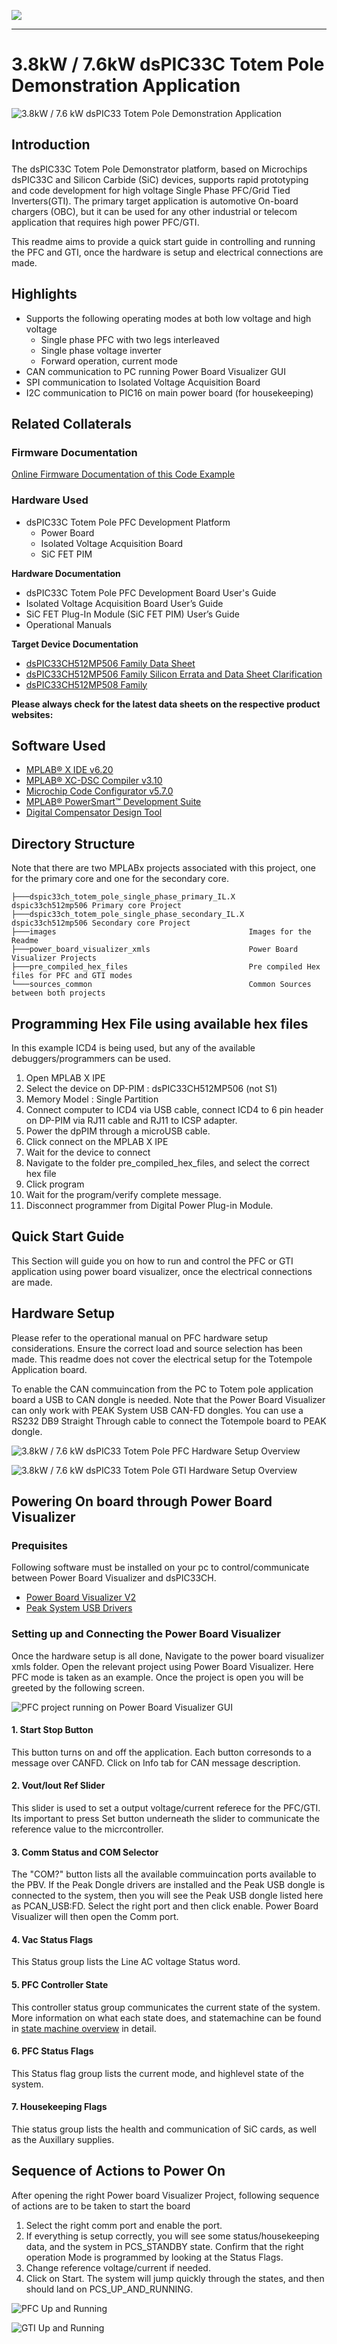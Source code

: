 ![](images/microchip.png)

---
# 3.8kW / 7.6kW dsPIC33C Totem Pole Demonstration Application

![3.8kW / 7.6 kW dsPIC33 Totem Pole Demonstration Application](images/dsPIC33C_TP_DA_s.png "3.8kW / 7.6 kW dsPIC33 Totem Pole Demonstration Application")


## Introduction

The dsPIC33C Totem Pole Demonstrator platform, based on Microchips dsPIC33C and Silicon Carbide (SiC) devices, supports rapid prototyping and code development for high voltage Single Phase PFC/Grid Tied Inverters(GTI). The primary target application is automotive On-board chargers (OBC), but it can be used for any other industrial or telecom application that requires high power PFC/GTI.  

This readme aims to provide a quick start guide in controlling and running the PFC and GTI, once the hardware is setup and electrical connections are made. 

## Highlights

- Supports the following operating modes at both low voltage and high voltage 
  - Single phase PFC with two legs interleaved
  - Single phase voltage inverter
  - Forward operation, current mode
- CAN communication to PC running Power Board Visualizer GUI
- SPI communication to Isolated Voltage Acquisition Board
- I2C communication to PIC16 on main power board (for housekeeping)

## Related Collaterals

### Firmware Documentation

[Online Firmware Documentation of this Code Example](https://microchip-pic-avr-examples.github.io/dspic33ch-power-totem-pole-demonstration-application-single-phase/)


### Hardware Used

- dsPIC33C Totem Pole PFC Development Platform
  - Power Board
  - Isolated Voltage Acquisition Board
  - SiC FET PIM
  
**Hardware Documentation**

- dsPIC33C Totem Pole PFC Development Board User's Guide
- Isolated Voltage Acquisition Board User’s Guide
- SiC FET Plug-In Module (SiC FET PIM) User’s Guide
- Operational Manuals

**Target Device Documentation**

- [dsPIC33CH512MP506 Family Data Sheet](https://www.microchip.com/en-us/product/dsPIC33CH512MP506)
- [dsPIC33CH512MP506 Family Silicon Errata and Data Sheet Clarification](https://ww1.microchip.com/downloads/en/DeviceDoc/dsPIC33CH512MP508-Family-Silicon-Errata-and-Data-Sheet-Clarification-DS80000805K.pdf)
- [dsPIC33CH512MP508 Family](https://www.microchip.com/dsPIC33CH512MP508)

**Please always check for the latest data sheets on the respective product websites:**

## Software Used

- [MPLAB&reg; X IDE v6.20](https://www.microchip.com/mplabx-ide-windows-installer)
- [MPLAB&reg; XC-DSC Compiler v3.10](https://www.microchip.com/en-us/tools-resources/archives/mplab-ecosystem)
- [Microchip Code Configurator v5.7.0](https://www.microchip.com/mplab/mplab-code-configurator)
- [MPLAB® PowerSmart™ Development Suite](https://www.microchip.com/en-us/solutions/power-management-and-conversion/intelligent-power/mplab-powersmart-development-suite)
- [Digital Compensator Design Tool](https://www.microchip.com/developmenttools/ProductDetails/DCDT)



## Directory Structure

Note that there are two MPLABx projects associated with this project, one for the primary core and one for the secondary core.

```
├───dspic33ch_totem_pole_single_phase_primary_IL.X      dspic33ch512mp506 Primary core Project
├───dspic33ch_totem_pole_single_phase_secondary_IL.X    dspic33ch512mp506 Secondary core Project
├───images                                           Images for the Readme
├───power_board_visualizer_xmls                      Power Board Visualizer Projects
├───pre_compiled_hex_files                           Pre compiled Hex files for PFC and GTI modes
└───sources_common                                   Common Sources between both projects
```
  
  

## Programming Hex File using available hex files

In this example ICD4 is being used, but any of the available debuggers/programmers can be used.

1. Open MPLAB X IPE
2. Select the device on DP-PIM : dsPIC33CH512MP506 (not S1)
3. Memory Model : Single Partition
4. Connect computer to ICD4 via USB cable, connect ICD4 to 6 pin header on DP-PIM via RJ11 cable and RJ11 to ICSP adapter.
5. Power the dpPIM through a microUSB cable. 
6. Click connect on the MPLAB X IPE
7. Wait for the device to connect
8. Navigate to the folder pre_compiled_hex_files, and select the correct hex file
9. Click program
10. Wait for the program/verify complete message. 
11. Disconnect programmer from Digital Power Plug-in Module.    
  

## Quick Start Guide 

This Section will guide you on how to run and control the PFC or GTI application using power board visualizer, once the electrical connections are made.

## Hardware Setup

Please refer to the operational manual on PFC hardware setup considerations. Ensure the correct load and source selection has been made. This readme does not cover the electrical setup for the Totempole Application board.

To enable the CAN commuincation from the PC to Totem pole application board a USB to CAN dongle is needed. Note that the Power Board Visualizer can only work with PEAK System USB CAN-FD dongles. You can use a RS232 DB9 Straight Through cable to connect the Totempole board to PEAK dongle.


![3.8kW / 7.6 kW dsPIC33 Totem Pole PFC Hardware Setup Overview](images/pfc-setup.png "3.8kW / 7.6 kW dsPIC33 Totem Pole PFC Hardware Setup Overview")


![3.8kW / 7.6 kW dsPIC33 Totem Pole GTI Hardware Setup Overview](images/inverter-setup.png "3.8kW / 7.6 kW dsPIC33 Totem Pole GTI Hardware Setup Overview")




## Powering On board through Power Board Visualizer

### Prequisites
Following software must be installed on your pc to control/communicate between Power Board Visualizer and dsPIC33CH. 

- [Power Board Visualizer V2](https://www.microchip.com/en-us/software-library/power_board_visualizer)
- [Peak System USB Drivers](https://www.peak-system.com/Drivers.523.0.html?&L=1&gad_source=1&gclid=EAIaIQobChMI45n6jYW1hQMVgBatBh3uEgOhEAAYASAAEgJEm_D_BwE)

### Setting up and Connecting the Power Board Visualizer

Once the hardware setup is all done, Navigate to the power board visualizer xmls folder. Open the relevant project using Power Board Visualizer. Here PFC mode is taken as an example. Once the project is open you will be greeted by the following screen.  


![![PFC project running on Power Board Visualizer GUI ](images/pbv_open_s.png "PFC project running on Power Board Visualizer GUI ")](images/pbv_open_s.png)

#### 1. Start Stop Button   
This button turns on and off the application. Each button corresonds to a message over CANFD. Click on Info tab for CAN message description.

#### 2. Vout/Iout Ref Slider
This slider is used to set a output voltage/current referece for the PFC/GTI. Its important to press Set button underneath the slider to communicate the reference value to the micrcontroller. 

#### 3. Comm Status and COM Selector

The "COM?" button lists all the available commuincation ports available to the PBV. If the Peak Dongle drivers are installed and the Peak USB dongle is connected to the system, then you will see the Peak USB dongle listed here as PCAN_USB:FD. Select the right port and then click enable. Power Board Visualizer will then open the Comm port.

#### 4. Vac Status Flags

This Status group lists the Line AC voltage Status word. 

#### 5. PFC Controller State

This controller status group communicates the current state of the system. More information on what each state does, and statemachine can be found in [state machine overview](#state-machine-overview) in detail. 

#### 6. PFC Status Flags

This Status flag group lists the current mode, and highlevel state of the system. 

#### 7. Housekeeping Flags  

Thie status group lists the health and communication of SiC cards, as well as the Auxillary supplies.  



## Sequence of Actions to Power On

After opening the right Power board Visualizer Project, following sequence of actions are to be taken to start the board

1. Select the right comm port and enable the port. 
2. If everything is setup correctly, you will see some status/housekeeping data, and the system in PCS_STANDBY state. Confirm that the right operation Mode is programmed by looking at the Status Flags.
3. Change reference voltage/current if needed. 
4. Click on Start. The system will jump quickly through the states, and then should land on PCS_UP_AND_RUNNING.


![PFC Up and Running](images/PoBoV_PFC_s.JPG "PFC Up and Running ")


![GTI Up and Running](images/PoBoV_GTI_s.JPG "GTI Up and Running ")




